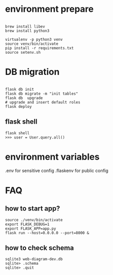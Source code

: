 

# environment prepare

```

brew install libev
brew install python3

virtualenv -p python3 venv
source venv/bin/activate
pip install -r requirements.txt
source setenv.sh
```


# DB migration

```

flask db init
flask db migrate -m "init tables"
flask db  upgrade
# upgrade and insert default roles
flask deploy
```


## flask shell

```
flask shell
>>> user = User.query.all()

```
# environment variables

.env for sensitive config
.flaskenv for public config

# FAQ
## how to start app?

```shell script
source ./venv/bin/activate
export FLASK_DEBUG=1
export FLASK_APP=app.py
flask run --host=0.0.0.0 --port=8000 &
```
## how to check schema

```shell script
sqlite3 web-diagram-dev.db
sqlite> .schema
sqlite> .quit 
```